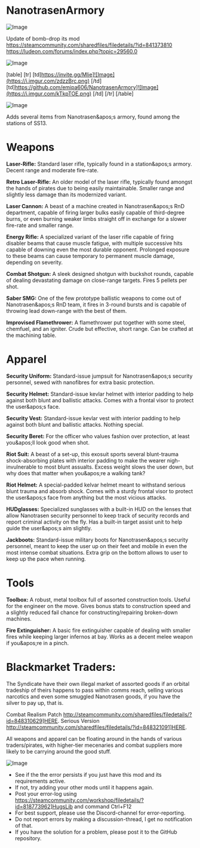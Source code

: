 # NanotrasenArmory

![Image](https://i.imgur.com/WAEzk68.png)

Update of bomb-drop its mod
https://steamcommunity.com/sharedfiles/filedetails/?id=841373810
https://ludeon.com/forums/index.php?topic=29560.0

![Image](https://i.imgur.com/7Gzt3Rg.png)


[table]
	[tr]
		[td]https://invite.gg/Mlie]![Image](https://i.imgur.com/zdzzBrc.png)
[/td]
		[td]https://github.com/emipa606/NanotrasenArmory]![Image](https://i.imgur.com/kTkpTOE.png)
[/td]
	[/tr]
[/table]
	
![Image](https://i.imgur.com/NOW7jU1.png)


Adds several items from Nanotrasen&amp;apos;s armory, found among the stations of SS13.

# Weapons


**Laser-Rifle:** Standard laser rifle, typically found in a station&amp;apos;s armory. Decent range and moderate fire-rate. 

**Retro Laser-Rifle:** An older model of the laser rifle, typically found amongst the hands of pirates due to being easily maintainable. Smaller range and slightly less damage than its modernized variant.

**Laser Cannon:** A beast of a machine created in Nanotrasen&amp;apos;s RnD department, capable of firing larger bulks easily capable of third-degree burns, or even burning weaker limbs straight off in exchange for a slower fire-rate and smaller range.

**Energy Rifle:** A specialized variant of the laser rifle capable of firing disabler beams that cause muscle fatigue, with multiple successive hits capable of downing even the most durable opponent. Prolonged exposure to these beams can cause temporary to permanent muscle damage, depending on severity.

**Combat Shotgun:** A sleek designed shotgun with buckshot rounds, capable of dealing devastating damage on close-range targets. Fires 5 pellets per shot.

**Saber SMG:** One of the few prototype ballistic weapons to come out of Nanotrasen&amp;apos;s RnD team, it fires in 3-round bursts and is capable of throwing lead down-range with the best of them.

**Improvised Flamethrower:** A flamethrower put together with some steel, chemfuel, and an igniter. Crude but effective, short range. Can be crafted at the machining table.

# Apparel


**Security Uniform:** Standard-issue jumpsuit for Nanotrasen&amp;apos;s security personnel, sewed with nanofibres for extra basic protection.

**Security Helmet:** Standard-issue kevlar helmet with interior padding to help against both blunt and ballistic attacks. Comes with a frontal visor to protect the user&amp;apos;s face.

**Security Vest:** Standard-issue kevlar vest with interior padding to help against both blunt and ballistic attacks. Nothing special.

**Security Beret:** For the officer who values fashion over protection, at least you&amp;apos;ll look good when shot.

**Riot Suit:** A beast of a set-up, this exosuit sports several blunt-trauma shock-absorbing plates with interior padding to make the wearer nigh-invulnerable to most blunt assualts. Excess weight slows the user down, but why does that matter when you&amp;apos;re a walking tank?

**Riot Helmet:** A special-padded kelvar helmet meant to withstand serious blunt trauma and absorb shock. Comes with a sturdy frontal visor to protect the user&amp;apos;s face from anything but the most vicious attacks.

**HUDglasses:** Specialized sunglasses with a built-in HUD on the lenses that allow Nanotrasen security personnel to keep track of security records and report criminal activity on the fly. Has a built-in target assist unit to help guide the user&amp;apos;s aim slightly.

**Jackboots:** Standard-issue military boots for Nanotrasen&amp;apos;s security personnel, meant to keep the user up on their feet and mobile in even the most intense combat situations. Extra grip on the bottom allows to user to keep up the pace when running.


# Tools


**Toolbox:** A robust, metal toolbox full of assorted construction tools. Useful for the engineer on the move. Gives bonus stats to construction speed and a slightly reduced fail chance for constructing/repairing broken-down machines.

**Fire Extinguisher:** A basic fire extinguisher capable of dealing with smaller fires while keeping larger infernos at bay. Works as a decent melee weapon if you&amp;apos;re in a pinch.


# Blackmarket Traders:


The Syndicate have their own illegal market of assorted goods if an orbital tradeship of theirs happens to pass within comms reach, selling various narcotics and even some smuggled Nanotrasen goods, if you have the silver to pay up, that is.

Combat Realism Patch http://steamcommunity.com/sharedfiles/filedetails/?id=848310629]HERE.
Serious Version http://steamcommunity.com/sharedfiles/filedetails/?id=848321091]HERE.

All weapons and apparel can be floating around in the hands of various traders/pirates, with higher-tier mecenaries and combat suppliers more likely to be carrying around the good stuff.


![Image](https://i.imgur.com/Rs6T6cr.png)



-  See if the the error persists if you just have this mod and its requirements active.
-  If not, try adding your other mods until it happens again.
-  Post your error-log using https://steamcommunity.com/workshop/filedetails/?id=818773962]HugsLib and command Ctrl+F12
-  For best support, please use the Discord-channel for error-reporting.
-  Do not report errors by making a discussion-thread, I get no notification of that.
-  If you have the solution for a problem, please post it to the GitHub repository.




